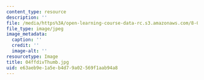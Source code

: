 ```yaml
---
content_type: resource
description: ''
file: /media/https%3A/open-learning-course-data-rc.s3.amazonaws.com/8-02t-electricity-and-magnetism-spring-2005/e63aeb9e1a5eb4d79a02569f1aab94a8_04ffdivThumb.jpg
file_type: image/jpeg
image_metadata:
  caption: ''
  credit: ''
  image-alt: ''
resourcetype: Image
title: 04ffdivThumb.jpg
uid: e63aeb9e-1a5e-b4d7-9a02-569f1aab94a8
---
```


